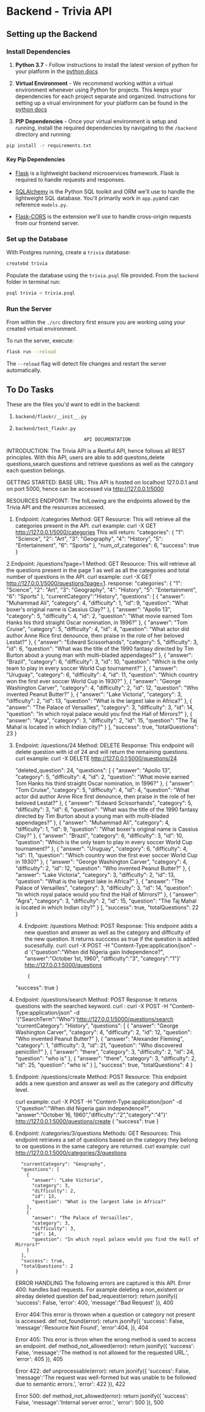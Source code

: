 # Backend - Trivia API

## Setting up the Backend

### Install Dependencies

1. **Python 3.7** - Follow instructions to install the latest version of python for your platform in the [python docs](https://docs.python.org/3/using/unix.html#getting-and-installing-the-latest-version-of-python)

2. **Virtual Environment** - We recommend working within a virtual environment whenever using Python for projects. This keeps your dependencies for each project separate and organized. Instructions for setting up a virual environment for your platform can be found in the [python docs](https://packaging.python.org/guides/installing-using-pip-and-virtual-environments/)

3. **PIP Dependencies** - Once your virtual environment is setup and running, install the required dependencies by navigating to the `/backend` directory and running:

```bash
pip install -r requirements.txt
```

#### Key Pip Dependencies

- [Flask](http://flask.pocoo.org/) is a lightweight backend microservices framework. Flask is required to handle requests and responses.

- [SQLAlchemy](https://www.sqlalchemy.org/) is the Python SQL toolkit and ORM we'll use to handle the lightweight SQL database. You'll primarily work in `app.py`and can reference `models.py`.

- [Flask-CORS](https://flask-cors.readthedocs.io/en/latest/#) is the extension we'll use to handle cross-origin requests from our frontend server.

### Set up the Database

With Postgres running, create a `trivia` database:

```bash
createbd trivia
```

Populate the database using the `trivia.psql` file provided. From the `backend` folder in terminal run:

```bash
psql trivia < trivia.psql
```

### Run the Server

From within the `./src` directory first ensure you are working using your created virtual environment.

To run the server, execute:

```bash
flask run --reload
```

The `--reload` flag will detect file changes and restart the server automatically.

## To Do Tasks

These are the files you'd want to edit in the backend:

1. `backend/flaskr/__init__.py`
2. `backend/test_flaskr.py`


                                API DOCUMENTATION
 INTRODUCTION: The Trivia API is a Restful API, hence follows all REST principles. With this API, users are able to add questons,delete questions,search questions and retrieve questions as well as the category each question belongs.

 GETTING STARTED:
        BASE URL: This API is hosted on localhost 127.0.0.1 and on port 5000, hence can be accessed via http://127.0.0.1/5000

RESOURCES ENDPOINT: The folLowing are the endpoints allowed by the Trivia API and the resources accessed.

   1. Endpoint: /categories
      Method: GET
      Resource: This will retrieve all the categories present in the API.
      curl example: curl -X GET http://127.0.0.1/5000/categories
      This will return:
      "categories": {
          "1": "Science",
          "2": "Art",
          "3": "Geography",
          "4": "History",
          "5": "Entertainment",
          "6": "Sports"
       },
  "num_of_categories": 6,
  "success": true
}

   2.Endpoint: /questions?page=1
      Method: GET
      Resource: This will retrieve all the questions present in the page 1 as well as all the categories and total number of questions in the API.
      curl example: curl -X GET http://127.0.0.1/5000/questions?page=1.
      response:
               "categories": {
    "1": "Science",
    "2": "Art",
    "3": "Geography",
    "4": "History",
    "5": "Entertainment",
    "6": "Sports"
  },
  "currentCategory":"History",
  "questions": [
    {
      "answer": "Muhammad Ali",
      "category": 4,
      "difficulty": 1,
      "id": 9,
      "question": "What boxer's original name is Cassius Clay?"
    },
    {
      "answer": "Apollo 13",
      "category": 5,
      "difficulty": 4,
      "id": 2,
      "question": "What movie earned Tom Hanks his third straight Oscar nomination, in 1996?"
    },
    {
      "answer": "Tom Cruise",
      "category": 5,
      "difficulty": 4,
      "id": 4,
      "question": "What actor did author Anne Rice first denounce, then praise in the role of her beloved Lestat?"
    },
    {
      "answer": "Edward Scissorhands",
      "category": 5,
      "difficulty": 3,
      "id": 6,
      "question": "What was the title of the 1990 fantasy directed by Tim Burton about a young man with multi-bladed appendages?"
    },
    {
      "answer": "Brazil",
      "category": 6,
      "difficulty": 3,
      "id": 10,
      "question": "Which is the only team to play in every soccer World Cup tournament?"
    },
    {
      "answer": "Uruguay",
      "category": 6,
      "difficulty": 4,
      "id": 11,
      "question": "Which country won the first ever soccer World Cup in 1930?"
    },
    {
      "answer": "George Washington Carver",
      "category": 4,
      "difficulty": 2,
      "id": 12,
      "question": "Who invented Peanut Butter?"
    },
    {
      "answer": "Lake Victoria",
      "category": 3,
      "difficulty": 2,
      "id": 13,
      "question": "What is the largest lake in Africa?"
    },
    {
      "answer": "The Palace of Versailles",
      "category": 3,
      "difficulty": 3,
      "id": 14,
      "question": "In which royal palace would you find the Hall of Mirrors?"
    },
    {
      "answer": "Agra",
      "category": 3,
      "difficulty": 2,
      "id": 15,
      "question": "The Taj Mahal is located in which Indian city?"
    }
  ],
  "success": true,
  "totalQuestions": 23
}

3. Endpoint: /questions/24
   Method: DELETE
   Response: This endpoint will delete question with id of 24 and will return the remaining questions.
   curl example:  curl -X DELETE http://127.0.0.1:5000/questions/24

   "deleted_question": 24,
  "questions": [
    {
      "answer": "Apollo 13",
      "category": 5,
      "difficulty": 4,
      "id": 2,
      "question": "What movie earned Tom Hanks his third straight Oscar nomination, in 1996?"
    },
    {
      "answer": "Tom Cruise",
      "category": 5,
      "difficulty": 4,
      "id": 4,
      "question": "What actor did author Anne Rice first denounce, then praise in the role of her beloved Lestat?"
    },
    {
      "answer": "Edward Scissorhands",
      "category": 5,
      "difficulty": 3,
      "id": 6,
      "question": "What was the title of the 1990 fantasy directed by Tim Burton about a young man with multi-bladed appendages?"
    },
    {
      "answer": "Muhammad Ali",
      "category": 4,
      "difficulty": 1,
      "id": 9,
      "question": "What boxer's original name is Cassius Clay?"
    },
    {
      "answer": "Brazil",
      "category": 6,
      "difficulty": 3,
      "id": 10,
      "question": "Which is the only team to play in every soccer World Cup tournament?"
    },
    {
      "answer": "Uruguay",
      "category": 6,
      "difficulty": 4,
      "id": 11,
      "question": "Which country won the first ever soccer World Cup in 1930?"
    },
    {
      "answer": "George Washington Carver",
      "category": 4,
      "difficulty": 2,
      "id": 12,
      "question": "Who invented Peanut Butter?"
    },
    {
      "answer": "Lake Victoria",
      "category": 3,
      "difficulty": 2,
      "id": 13,
      "question": "What is the largest lake in Africa?"
    },
    {
      "answer": "The Palace of Versailles",
      "category": 3,
      "difficulty": 3,
      "id": 14,
      "question": "In which royal palace would you find the Hall of Mirrors?"
    },
    {
      "answer": "Agra",
      "category": 3,
      "difficulty": 2,
      "id": 15,
      "question": "The Taj Mahal is located in which Indian city?"
    }
  ],
  "success": true,
  "totalQuestions": 22
}

    4. Endpoint: /questions
       Method: POST
       Response: This endpoint adds a new question and answer as well as the category and difficulty of the new question. It returns succcess as true if the question is added sucessfully.
       curl: curl -X POST -H "Content-Type:application/json" -d '{"question":"When did Nigeria gain Independence?", "answer":"October 1st, 1960", "difficulty":"3", "category":"1"}' http://127.0.0.1:5000/questions
          
            {
      "success": true
    }

4. Endpoint: /questions/search
     Method: POST
     Response: It returns questions with the searched keyword.
     curl : curl -X POST -H "Content-Type:application/json" -d '{"SearchTerm":"Who"}'http://127.0.0.1/5000/questions/search
       "currentCategory": "History",
    "questions": [
    {
      "answer": "George Washington Carver",
      "category": 4,
      "difficulty": 2,
      "id": 12,
      "question": "Who invented Peanut Butter?"
    },
    {
      "answer": "Alexander Fleming",
      "category": 1,
      "difficulty": 3,
      "id": 21,
      "question": "Who discovered penicillin?"
    },
    {
      "answer": "there",
      "category": 3,
      "difficulty": 2,
      "id": 24,
      "question": "who is"
    },
    {
      "answer": "there",
      "category": 3,
      "difficulty": 2,
      "id": 25,
      "question": "who is"
    }
  ],
  "success": true,
  "totalQuestions": 4
}

5. Endpoint: /questions/create
   Method: POST
   Resource: This endpoint adds a new question and answer as well as the category and difficulty level.

   curl example: curl -X POST -H "Content-Type:application/json" -d '{"question":"When did Nigeria gain independence?", "answer":"October 16, 1960","difficulty":"2","category":"4"}' http://127.0.0.1:5000/questions/create
      {
  "success": true
}

 6. Endpoint: /categories/3/questions
    Methods: GET
    Resources: This endpoint retrieves a set of questions based on the category they belong to oe questions in the same category are returned.
    curl example: curl http://127.0.0.1:5000/categories/3/questions
    
          "currentCategory": "Geography",
          "questions": [
            {
              "answer": "Lake Victoria",
              "category": 3,
              "difficulty": 2,
              "id": 13,
              "question": "What is the largest lake in Africa?"
            },
            {
              "answer": "The Palace of Versailles",
              "category": 3,
              "difficulty": 3,
              "id": 14,
              "question": "In which royal palace would you find the Hall of Mirrors?"
            }
          ],
          "success": true,
          "totalQuestions": 2
        }
          
    ERROR HANDLING
    The following errors are captured is this API.
    Error 400: handles bad requests. For axample deleting a non_existent or alreday deleted question
        def bad_request(error):
             return jsonify({
            'success': False,
            'error': 400,
            'message':"Bad Request'
        }), 400

    Error 404:This error is thrown when a question or category not present is accessed.
           def not_found(error):
                return jsonify({
            'success': False,
            'message':'Resource Not Found',
            'error':404,
         }), 404    

    Error 405: This error is thron when the wrong method is used to access an endpoint.
            def method_not_allowed(error):
                return jsonify({
                    'success': False,
                    'message':'The method is not allowed for the requested URL.',
                    'error': 405
                }), 405  

    Error 422:
            def unprocessable(error):
                return jsonify({
                    'success': False,
                    'message':'The request was well-formed but was unable to be followed due to semantic errors.',
                    'error': 422
                }), 422  

    Error 500:
          def method_not_allowed(error):
              return jsonify({
                  'success': False,
                  'message':'Internal server error.',
                  'error': 500
              }), 500                          